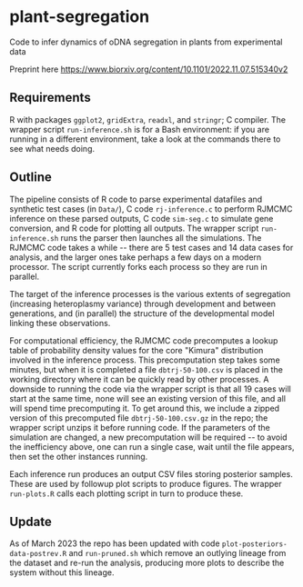 # plant-segregation
Code to infer dynamics of oDNA segregation in plants from experimental data

Preprint here https://www.biorxiv.org/content/10.1101/2022.11.07.515340v2

Requirements
------
R with packages `ggplot2`, `gridExtra`, `readxl`, and `stringr`; C compiler. The wrapper script `run-inference.sh` is for a Bash environment: if you are running in a different environment, take a look at the commands there to see what needs doing.

Outline
------
The pipeline consists of R code to parse experimental datafiles and synthetic test cases (in `Data/`), C code `rj-inference.c` to perform RJMCMC inference on these parsed outputs, C code `sim-seg.c` to simulate gene conversion, and R code for plotting all outputs. The wrapper script `run-inference.sh` runs the parser then launches all the simulations. The RJMCMC code takes a while -- there are 5 test cases and 14 data cases for analysis, and the larger ones take perhaps a few days on a modern processor. The script currently forks each process so they are run in parallel.

The target of the inference processes is the various extents of segregation (increasing heteroplasmy variance) through development and between generations, and (in parallel) the structure of the developmental model linking these observations.

For computational efficiency, the RJMCMC code precomputes a lookup table of probability density values for the core "Kimura" distribution involved in the inference process. This precomputation step takes some minutes, but when it is completed a file `dbtrj-50-100.csv` is placed in the working directory where it can be quickly read by other processes. A downside to running the code via the wrapper script is that all 19 cases will start at the same time, none will see an existing version of this file, and all will spend time precomputing it. To get around this, we include a zipped version of this precomputed file `dbtrj-50-100.csv.gz` in the repo; the wrapper script unzips it before running code. If the parameters of the simulation are changed, a new precomputation will be required -- to avoid the inefficiency above, one can run a single case, wait until the file appears, then set the other instances running.

Each inference run produces an output CSV files storing posterior samples. These are used by followup plot scripts to produce figures. The wrapper `run-plots.R` calls each plotting script in turn to produce these. 

Update
------
As of March 2023 the repo has been updated with code `plot-posteriors-data-postrev.R` and `run-pruned.sh` which remove an outlying lineage from the dataset and re-run the analysis, producing more plots to describe the system without this lineage.
